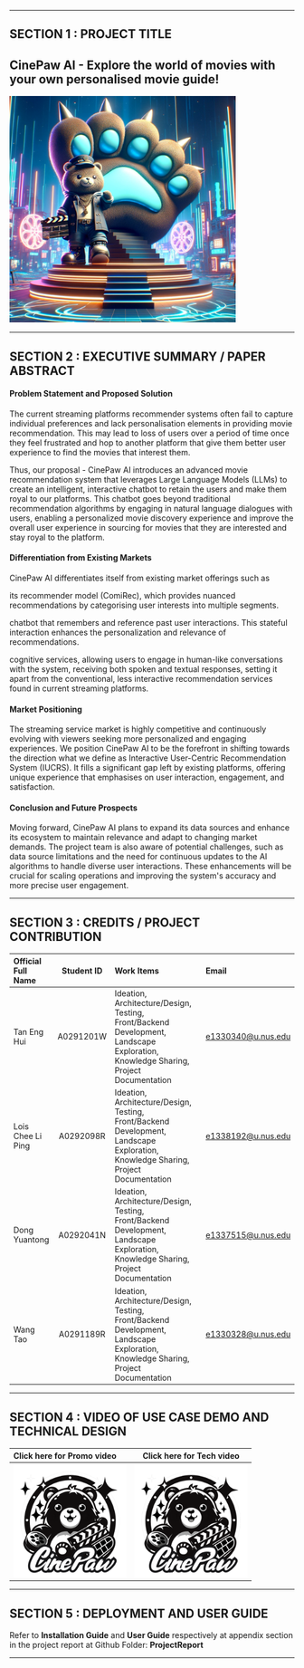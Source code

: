 ﻿

---

## SECTION 1 : PROJECT TITLE
## CinePaw AI - Explore the world of movies with your own personalised movie guide!

<img src="Images/front.webp" width="400" />  

---

## SECTION 2 : EXECUTIVE SUMMARY / PAPER ABSTRACT
#### Problem Statement and Proposed Solution 

The current streaming platforms recommender systems often fail to capture individual preferences and lack personalisation elements in providing movie recommendation. This may lead to loss of users over a period of time once they feel frustrated and hop to another platform that give them better user experience to find the movies that interest them.  

Thus, our proposal - CinePaw AI introduces an advanced movie recommendation system that leverages Large Language Models (LLMs) to create an intelligent, interactive chatbot to retain the users and make them royal to our platforms. This chatbot goes beyond traditional recommendation algorithms by engaging in natural language dialogues with users, enabling a personalized movie discovery experience and improve the overall user experience in sourcing for movies that they are interested and stay royal to the platform. 

 

#### Differentiation from Existing Markets 

CinePaw AI differentiates itself from existing market offerings such as  

its recommender model (ComiRec), which provides nuanced recommendations by categorising user interests into multiple segments.  

chatbot that remembers and reference past user interactions. This stateful interaction enhances the personalization and relevance of recommendations.  

cognitive services, allowing users to engage in human-like conversations with the system, receiving both spoken and textual responses, setting it apart from the conventional, less interactive recommendation services found in current streaming platforms. 

 

#### Market Positioning 

The streaming service market is highly competitive and continuously evolving with viewers seeking more personalized and engaging experiences. We position CinePaw AI to be the forefront in shifting towards the direction what we define as Interactive User-Centric Recommendation System (IUCRS). It fills a significant gap left by existing platforms, offering unique experience that emphasises on user interaction, engagement, and satisfaction. 

 

#### Conclusion and Future Prospects 

Moving forward, CinePaw AI plans to expand its data sources and enhance its ecosystem to maintain relevance and adapt to changing market demands. The project team is also aware of potential challenges, such as data source limitations and the need for continuous updates to the AI algorithms to handle diverse user interactions. These enhancements will be crucial for scaling operations and improving the system's accuracy and more precise user engagement. 

---

## SECTION 3 : CREDITS / PROJECT CONTRIBUTION

| Official Full Name  | Student ID | Work Items | Email  |
| :------------ |:---------------:| :-----| :-----|
| Tan Eng Hui | A0291201W | Ideation, Architecture/Design, Testing, Front/Backend Development, Landscape Exploration, Knowledge Sharing, Project Documentation| e1330340@u.nus.edu |
| Lois Chee Li Ping | A0292098R | Ideation, Architecture/Design, Testing, Front/Backend Development, Landscape Exploration, Knowledge Sharing, Project Documentation| e1338192@u.nus.edu |
| Dong Yuantong | A0292041N |Ideation, Architecture/Design, Testing, Front/Backend Development, Landscape Exploration, Knowledge Sharing, Project Documentation| e1337515@u.nus.edu |
| Wang Tao | A0291189R | Ideation, Architecture/Design, Testing, Front/Backend Development, Landscape Exploration, Knowledge Sharing, Project Documentation| e1330328@u.nus.edu |

---

## SECTION 4 : VIDEO OF USE CASE DEMO AND TECHNICAL DESIGN 

| Click here for Promo video  | Click here for Tech video | 
| :------------ |:---------------:| 
| <a href="https://www.youtube.com/watch?v=29j37QG0DpM"><img src="SystemCode/frontend/public/images/cinepaw_logo.webp" alt="CinePaw AI" width="200" height="200"></a> | <a href="https://www.youtube.com/watch?v=5cxTfu4g51s">  <img src="SystemCode/frontend/public/images/cinepaw_logo.webp" alt="CinePaw AI" width="200" height="200"></a> | 




---

## SECTION 5 : DEPLOYMENT AND USER GUIDE

Refer to **Installation Guide** and **User Guide** respectively at appendix section in the project report at Github Folder: **ProjectReport**


---
